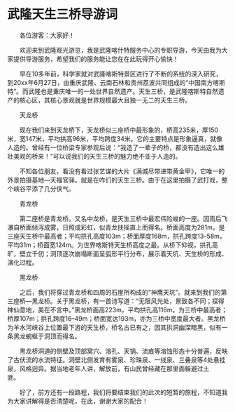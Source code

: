 # 武隆天生三桥导游词  
&emsp;&emsp;各位游客：大家好！&emsp;&emsp;  

&emsp;&emsp;欢迎来到武隆观光游览，我是武隆喀什特服务中心的专职导游，今天由我为大家提供导游服务，希望我们的服务能让您在在此玩得开心愉快！&emsp;&emsp;  

&emsp;&emsp;早在10多年前，科学家就对武隆喀斯特景区进行了不断的系统的深入研究，到20xx年6月27日，由重庆武隆、云南石林和贵州荔波共同组成的“中国南方喀斯特”。而武隆也是重庆唯一的一处世界自然遗产。天生三桥，是武隆喀斯特自然遗产的核心区，其核心景观就是世界规模最大且独一无二的天生三桥。&emsp;&emsp;  

&emsp;&emsp;天龙桥&emsp;&emsp;  

&emsp;&emsp;现在我们来到天龙桥下，天龙桥似三座桥中最形象的，桥高235米，厚150米，宽147米，平均拱高96米，平均跨度34米。它的主要特点是形象逼真，就像人造的。曾经有一位桥梁专家参观后说：“我造了一辈子的桥，都没有造出这么雄壮美观的桥来！”可以说我们的天生三桥的魅力绝不亚于人造的。&emsp;&emsp;  

&emsp;&emsp;不知各位朋友，看没有看过张艺谋的大片《满城尽带进带黄金甲》，它唯一的外景拍摄基地—天福官驿。就是在咋们的天生三桥。由于在这里拍摄了武打戏，整个峡谷平添了几分侠气。&emsp;&emsp;  

&emsp;&emsp;青龙桥&emsp;&emsp;  

&emsp;&emsp;第二座桥是青龙桥。又名中龙桥，是天生三桥中最宏伟险峻的一座。因雨后飞瀑自桥面倾泻成雾，日照成彩虹，似青龙扶摇直上而得名。桥面高度为281m，是三座天生桥中最高者；平均拱孔高度103m；桥面厚度168m，拱孔跨度13–58m，平均31m；桥面宽124m。为世界喀斯特天生桥高度之最。从桥下仰视，拱孔高旷，壁立千仞；洞顶逐次崩塌断面呈弧形平行分布，展示着天坑、天生桥的形成、演化过程。&emsp;&emsp;  

&emsp;&emsp;黑龙桥&emsp;&emsp;  

&emsp;&emsp;之后，我们将穿过青龙桥和四周的石崖所构成的“神鹰天坑”。就来到我们的第三座桥—黑龙桥。关于黑龙桥，有一首诗写道：“无限风光处，景致各不同；探得神仙意地，美在不言中。”黑龙桥面高223m，平均拱孔高116m，为三桥中最高者；桥厚107m；拱孔跨度16–49m；桥面宽达193m，亦为三桥中宽度最大者。黑龙桥为羊水河峡谷上位置最下游的天生桥，桥名古已有之，因其拱洞幽深暗黑，似有一条黑龙蜿蜒于洞顶而得名。&emsp;&emsp;  

&emsp;&emsp;黑龙桥洞道的侧壁及顶部窝穴、溶孔、天锅、流痕等溶蚀形态十分普遍，反映了古伏流的水流特征。洞壁北侧发育有雾泉、珍珠泉、一线泉、三叠泉等4处悬挂泉，风格迥异。据当地老年人讲，解放前，有山民曾经藏在那里面躲避过土匪。&emsp;&emsp;  

&emsp;&emsp;好了，前方还有一段路程，我们将要结束我们的此次的短暂的旅程，不知道我为大家讲解得是否清楚呢，在此，谢谢大家的配合！&emsp;&emsp;  
<!-- Last processed: 2025-07-22 03:44:30 -->
